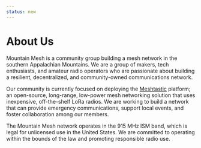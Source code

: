 ```yaml
---
status: new
---
```


# About Us

Mountain Mesh is a community group building a mesh network in the southern Appalachian Mountains. We are a group of makers, tech enthusiasts, and amateur radio operators who are passionate about building a resilient, decentralized, and community-owned communications network.

Our community is currently focused on deploying the [Meshtastic](https://meshtastic.org/) platform; an open-source, long-range, low-power mesh networking solution that uses inexpensive, off-the-shelf LoRa radios. We are working to build a network that can provide emergency communications, support local events, and foster collaboration among our members.

The Mountain Mesh network operates in the 915 MHz ISM band, which is legal for unlicensed use in the United States. We are committed to operating within the bounds of the law and promoting responsible radio use.

